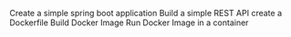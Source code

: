 Create a simple spring boot application
Build a simple REST API
create a Dockerfile
Build Docker Image
Run Docker Image in a container

